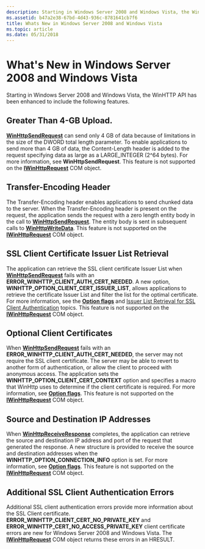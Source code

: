 ```yaml
---
description: Starting in Windows Server 2008 and Windows Vista, the WinHTTP API has been enhanced to include the following features.
ms.assetid: b47a2e38-67bd-4d43-936c-8781641cb7f6
title: Whats New in Windows Server 2008 and Windows Vista
ms.topic: article
ms.date: 05/31/2018
---
```


# What's New in Windows Server 2008 and Windows Vista

Starting in Windows Server 2008 and Windows Vista, the WinHTTP API has been enhanced to include the following features.

## Greater Than 4-GB Upload.

[**WinHttpSendRequest**](/windows/desktop/api/Winhttp/nf-winhttp-winhttpsendrequest) can send only 4 GB of data because of limitations in the size of the DWORD total length parameter. To enable applications to send more than 4 GB of data, the Content-Length header is added to the request specifying data as large as a LARGE\_INTEGER (2^64 bytes). For more information, see **WinHttpSendRequest**. This feature is not supported on the [**IWinHttpRequest**](iwinhttprequest-interface.md) COM object.

## Transfer-Encoding Header

The Transfer-Encoding header enables applications to send chunked data to the server. When the Transfer-Encoding header is present on the request, the application sends the request with a zero length entity body in the call to [**WinHttpSendRequest**](/windows/desktop/api/Winhttp/nf-winhttp-winhttpsendrequest). The entity body is sent in subsequent calls to [**WinHttpWriteData**](/windows/desktop/api/Winhttp/nf-winhttp-winhttpwritedata). This feature is not supported on the [**IWinHttpRequest**](iwinhttprequest-interface.md) COM object.

## SSL Client Certificate Issuer List Retrieval

The application can retrieve the SSL client certificate Issuer List when [**WinHttpSendRequest**](/windows/desktop/api/Winhttp/nf-winhttp-winhttpsendrequest) fails with an **ERROR\_WINHTTP\_CLIENT\_AUTH\_CERT\_NEEDED**. A new option, **WINHTTP\_OPTION\_CLIENT\_CERT\_ISSUER\_LIST**, allows applications to retrieve the certificate Issuer List and filter the list for the optimal certificate. For more information, see the [**Option flags**](option-flags.md) and [Issuer List Retrieval for SSL Client Authentication](ssl-in-winhttp.md) topics. This feature is not supported on the [**IWinHttpRequest**](iwinhttprequest-interface.md) COM object.

## Optional Client Certificates

When [**WinHttpSendRequest**](/windows/desktop/api/Winhttp/nf-winhttp-winhttpsendrequest) fails with an **ERROR\_WINHTTP\_CLIENT\_AUTH\_CERT\_NEEDED**, the server may not require the SSL client certificate. The server may be able to revert to another form of authentication, or allow the client to proceed with anonymous access. The application sets the **WINHTTP\_OPTION\_CLIENT\_CERT\_CONTEXT** option and specifies a macro that WinHttp uses to determine if the client certificate is required. For more information, see [**Option flags**](option-flags.md). This feature is not supported on the [**IWinHttpRequest**](iwinhttprequest-interface.md) COM object.

## Source and Destination IP Addresses

When [**WinHttpReceiveResponse**](/windows/desktop/api/Winhttp/nf-winhttp-winhttpreceiveresponse) completes, the application can retrieve the source and destination IP address and port of the request that generated the response. A new structure is provided to receive the source and destination addresses when the **WINHTTP\_OPTION\_CONNECTION\_INFO** option is set. For more information, see [**Option flags**](option-flags.md). This feature is not supported on the [**IWinHttpRequest**](iwinhttprequest-interface.md) COM object.

## Additional SSL Client Authentication Errors

Additional SSL client authentication errors provide more information about the SSL Client certificate. **ERROR\_WINHTTP\_CLIENT\_CERT\_NO\_PRIVATE\_KEY** and **ERROR\_WINHTTP\_CERT\_NO\_ACCESS\_PRIVATE\_KEY** client certificate errors are new for Windows Server 2008 and Windows Vista. The [**IWinHttpRequest**](iwinhttprequest-interface.md) COM object returns these errors in an HRESULT.

 

 



